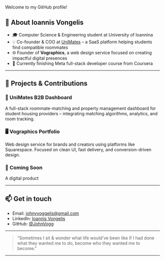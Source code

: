 
Welcome to my GitHub profile!

## 💼 About Ioannis Vongelis

- 🎓 Computer Science & Engineering student at University of Ioannina  
- 💡 Co-founder & COO at [UniMates](https://www.unimates.net/) – a SaaS platform helping students find compatible roommates  
- 🌐 Founder of **Vographics**, a web design service focused on creating impactful digital presences  
- 🧠 Currently finishing Meta full-stack developer course from Coursera

---

## 🚀 Projects & Contributions

### 🔗 UniMates B2B Dashboard 
A full-stack roommate-matching and property management dashboard for student housing providers – integrating matching algorithms, analytics, and room tracking.

### 🖥️ Vographics Portfolio  
Web design service for brands and creators using platforms like Squarespace. Focused on clean UI, fast delivery, and conversion-driven design.

### 📘 Coming Soon  
A digital product

---
## 📫 Get in touch

- Email: [johnyvoggelis@gmail.com](mailto:johnyvoggelis@gmail.com)
- LinkedIn: [Ioannis Vongelis](www.linkedin.com/in/ioannis-voggelis-14095b325)  
- GitHub: [@JohnVogg](https://github.com/JohnVogg)  


---

> “Sometimes I sit & wonder what life would’ve been like if I had done what they wanted me to do, become who they wanted me to become.”

---

